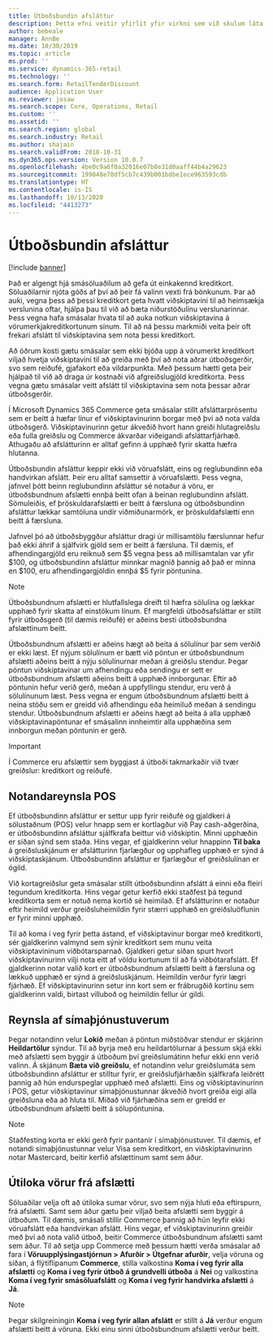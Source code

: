 ```yaml
---
title: Útboðsbundin afsláttur
description: Þetta efni veitir yfirlit yfir virkni sem við skulum láta smásala stilla afslátt fyrir ákveðnar útboðsgerðir.
author: bebeale
manager: AnnBe
ms.date: 10/30/2019
ms.topic: article
ms.prod: ''
ms.service: dynamics-365-retail
ms.technology: ''
ms.search.form: RetailTenderDiscount
audience: Application User
ms.reviewer: josaw
ms.search.scope: Core, Operations, Retail
ms.custom: ''
ms.assetid: ''
ms.search.region: global
ms.search.industry: Retail
ms.author: shajain
ms.search.validFrom: 2018-10-31
ms.dyn365.ops.version: Version 10.0.7
ms.openlocfilehash: 4be0c9a6f0a32016e07b8e31d0aaff44b4a29623
ms.sourcegitcommit: 199848e78df5cb7c439b001bdbe1ece963593cdb
ms.translationtype: HT
ms.contentlocale: is-IS
ms.lasthandoff: 10/13/2020
ms.locfileid: "4413273"
---
```

# <a name="tender-based-discounts"></a>Útboðsbundin afsláttur

[!include [banner](includes/banner.md)]


Það er algengt hjá smásöluaðilum að gefa út einkakennd kreditkort. Söluaðilarnir njóta góðs af því að þeir fá valinn vexti frá bönkunum. Þar að auki, vegna þess að þessi kreditkort geta hvatt viðskiptavini til að heimsækja verslunina oftar, hjálpa þau til við að bæta niðurstöðulínu verslunarinnar. Þess vegna hafa smásalar hvata til að auka notkun viðskiptavina á vörumerkjakreditkortunum sínum. Til að ná þessu markmiði veita þeir oft frekari afslátt til viðskiptavina sem nota þessi kreditkort.

Að öðrum kosti gætu smásalar sem ekki bjóða upp á vörumerkt kreditkort viljað hvetja viðskiptavini til að greiða með því að nota aðrar útboðsgerðir, svo sem reiðufé, gjafakort eða vildarpunkta. Með þessum hætti geta þeir hjálpað til við að draga úr kostnaði við afgreiðslugjöld kreditkorta. Þess vegna gætu smásalar veitt afslátt til viðskiptavina sem nota þessar aðrar útboðsgerðir.

Í Microsoft Dynamics 365 Commerce geta smásalar stillt afsláttarprósentu sem er beitt á hæfar línur ef viðskiptavinurinn borgar með því að nota valda útboðsgerð. Viðskiptavinurinn getur ákveðið hvort hann greiði hlutagreiðslu eða fulla greiðslu og Commerce ákvarðar viðeigandi afsláttarfjárhæð. Athugaðu að afslátturinn er alltaf gefinn á upphæð fyrir skatta hæfra hlutanna.

Útboðsbundin afsláttur keppir ekki við vöruafslátt, eins og reglubundinn eða handvirkan afslátt. Þeir eru alltaf samsettir á vöruafslætti. Þess vegna, jafnvel þótt beinn reglubundinn afsláttur sé notaður á vöru, er útboðsbundnum afslætti ennþá beitt ofan á beinan reglubundinn afslátt. Sömuleiðis, ef þröskuldarafslætti er beitt á færsluna og útboðsbundinn afsláttur lækkar samtöluna undir viðmiðunarmörk, er þröskuldafslætti enn beitt á færsluna.

Jafnvel þó að útboðsbyggður afsláttur dragi úr millisamtölu færslunnar hefur það ekki áhrif á sjálfvirk gjöld sem er beitt á færsluna. Til dæmis, ef afhendingargjöld eru reiknuð sem $5 vegna þess að millisamtalan var yfir $100, og útboðsbundinn afsláttur minnkar magnið þannig að það er minna en $100, eru afhendingargjöldin ennþá $5 fyrir pöntunina.


> [!NOTE]
> Útboðsbundnum afslætti er hlutfallslega dreift til hæfra sölulína og lækkar upphæð fyrir skatta af einstökum línum. Ef margfeldi útboðsafsláttar er stillt fyrir útboðsgerð (til dæmis reiðufé) er aðeins besti útboðsbundna afslættinum beitt.

Útboðsbundnum afslætti er aðeins hægt að beita á sölulínur þar sem verðið er ekki læst. Ef nýjum sölulínum er bætt við pöntun er útboðsbundnum afslætti aðeins beitt á nýju sölulínurnar meðan á greiðslu stendur. Þegar pöntun viðskiptavinar um afhendingu eða sendingu er sett er útboðsbundnum afslætti aðeins beitt á upphæð innborgunar. Eftir að pöntunin hefur verið gerð, meðan á uppfyllingu stendur, eru verð á sölulínunum læst. Þess vegna er engum útboðsbundnum afslætti beitt á neina stöðu sem er greidd við afhendingu eða heimiluð meðan á sendingu stendur. Útboðsbundnum afslætti er aðeins hægt að beita á alla upphæð viðskiptavinapöntunar ef smásalinn innheimtir alla upphæðina sem innborgun meðan pöntunin er gerð.

> [!IMPORTANT]
> Í Commerce eru afslættir sem byggjast á útboði takmarkaðir við tvær greiðslur: kreditkort og reiðufé.

## <a name="pos-user-experience"></a>Notandareynsla POS

Ef útboðsbundinn afsláttur er settur upp fyrir reiðufé og gjaldkeri á sölustaðnum (POS) velur hnapp sem er kortlagður við Pay cash-aðgerðina, er útboðsbundinn afsláttur sjálfkrafa beittur við viðskiptin. Minni upphæðin er síðan sýnd sem staða. Hins vegar, ef gjaldkerinn velur hnappinn **Til baka** á greiðsluskjánum er afslátturinn fjarlægður og upphafleg upphæð er sýnd á viðskiptaskjánum. Útboðsbundinn afsláttur er fjarlægður ef greiðslulínan er ógild.

Við kortagreiðslur geta smásalar stillt útboðsbundinn afslátt á einni eða fleiri tegundum kreditkorta. Hins vegar getur kerfið ekki staðfest þá tegund kreditkorta sem er notuð nema kortið sé heimilað. Ef afslátturinn er notaður eftir heimild verður greiðsluheimildin fyrir stærri upphæð en greiðsluöflunin er fyrir minni upphæð.

Til að koma í veg fyrir þetta ástand, ef viðskiptavinur borgar með kreditkorti, sér gjaldkerinn valmynd sem sýnir kreditkort sem munu veita viðskiptavininum viðbótarsparnað. Gjaldkeri getur síðan spurt hvort viðskiptavinurinn vilji nota eitt af völdu kortunum til að fá viðbótarafslátt. Ef gjaldkerinn notar valið kort er útboðsbundnum afslætti beitt á færsluna og lækkuð upphæð er sýnd á greiðsluskjánum. Heimildin verður fyrir lægri fjárhæð. Ef viðskiptavinurinn setur inn kort sem er frábrugðið kortinu sem gjaldkerinn valdi, birtast villuboð og heimildin fellur úr gildi.


## <a name="call-center-user-experience"></a>Reynsla af símaþjónustuverum

Þegar notandinn velur **Lokið** meðan á pöntun miðstöðvar stendur er skjárinn **Heildartölur** sýndur. Til að byrja með eru heildartölurnar á þessum skjá ekki með afslætti sem byggir á útboðum því greiðslumátinn hefur ekki enn verið valinn. Á skjánum **Bæta við greiðslu**, ef notandinn velur greiðslumáta sem útboðsbundinn afsláttur er stilltur fyrir, er greiðslufjárhæðin sjálfkrafa leiðrétt þannig að hún endurspeglar upphæð með afslætti. Eins og viðskiptavinurinn í POS, getur viðskiptavinur símaþjónustunnar ákveðið hvort greiða eigi alla greiðsluna eða að hluta til. Miðað við fjárhæðina sem er greidd er útboðsbundnum afslætti beitt á sölupöntunina.

> [!NOTE]
> Staðfesting korta er ekki gerð fyrir pantanir í símaþjónustuver. Til dæmis, ef notandi símaþjónustunnar velur Visa sem kreditkort, en viðskiptavinurinn notar Mastercard, beitir kerfið afslættinum samt sem áður.

## <a name="exclude-items-from-discounts"></a>Útiloka vörur frá afslætti

Söluaðilar velja oft að útiloka sumar vörur, svo sem nýja hluti eða eftirspurn, frá afslætti. Samt sem áður gætu þeir viljað beita afslætti sem byggir á útboðum. Til dæmis, smásali stillir Commerce þannig að hún leyfir ekki vöruafslátt eða handvirkan afslátt. Hins vegar, ef viðskiptavinurinn greiðir með því að nota valið útboð, beitir Commerce útboðsbundnum afslætti samt sem áður. Til að setja upp Commerce með þessum hætti verða smásalar að fara í **Vöruupplýsingastjórnun > Afurðir > Útgefnar afurðir**, velja vöruna og síðan, á flýtiflipanum **Commerce**, stilla valkostina **Koma í veg fyrir alla afslætti** og **Koma í veg fyrir útboð á grundvelli útboða** á **Nei** og valkostina **Koma í veg fyrir smásöluafslátt** og **Koma í veg fyrir handvirka afslætti** á **Já**.

> [!NOTE]
> Þegar skilgreiningin **Koma í veg fyrir allan afslátt** er stillt á **Já** verður engum afslætti beitt á vöruna. Ekki einu sinni útboðsbundnum afslætti verður beitt.
